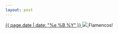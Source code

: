 ```yaml
---
layout: post
---
```


<p>
  <a href="/152">
    <time>{{ page.date | date: "%e %B %Y" }}</time>
    <img src="{{ site.assets_url }}/152.jpg">
  </a>
  Flamencos!
</p>
